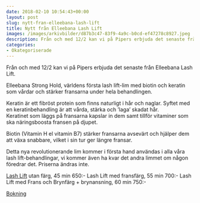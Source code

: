 ```yaml
---
date: 2018-02-10 10:54:43+00:00
layout: post
slug: nytt-fran-elleebana-lash-lift
title: Nytt från Elleebana Lash Lift
images: /images/arkivbilder/d87b3c47-83f9-4a9c-b0cd-ef47278c8927.jpeg
description: Från och med 12/2 kan vi på Pipers erbjuda det senaste från Elleebana Lash Lift.
categories:
- Okategoriserade
---
```

Från och med 12/2 kan vi på Pipers erbjuda det senaste från Elleebana Lash Lift.

Elleebana Strong Hold, världens första lash lift-lim med biotin och keratin som vårdar och stärker fransarna under hela behandlingen.

Keratin är ett fibröst protein som finns naturligt i hår och naglar. Syftet med en keratinbehandling är att vårda, stärka och ’laga’ skadat hår. Keratinet som läggs på fransarna kapslar in dem samt tillför vitaminer som ska näringsboosta fransen på djupet.

Biotin (Vitamin H el vitamin B7) stärker fransarna avsevärt och hjälper dem att växa snabbare, vilket i sin tur ger längre fransar.

Detta nya revolutionerande lim kommer i första hand användas i alla våra lash lift-behandlingar, vi kommer även ha kvar det andra limmet om någon föredrar det. Priserna ändras inte.

[Lash Lift](http://pipershudvard.com/lashlift/) utan färg, 45 min 650:-
Lash Lift med fransfärg, 55 min 700:-
Lash Lift med Frans och Brynfärg + brynansning, 60 min 750:-

[Bokning](http://pipershudvard.com/kontakta-oss/)




